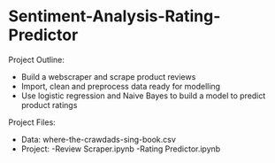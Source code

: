 # Sentiment-Analysis-Rating-Predictor

Project Outline:
- Build a webscraper and scrape product reviews
- Import, clean and preprocess data ready for modelling
- Use logistic regression and Naive Bayes to build a model to predict product ratings 


Project Files:
- Data: where-the-crawdads-sing-book.csv
- Project: -Review Scraper.ipynb
           -Rating Predictor.ipynb
